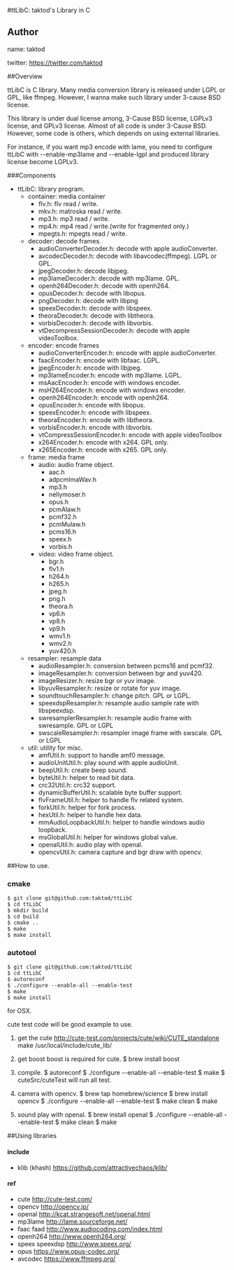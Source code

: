 #ttLibC: taktod's Library in C

## Author

name: taktod

twitter: https://twitter.com/taktod

##Overview

ttLibC is C library. Many media conversion library is released under LGPL or GPL, like ffmpeg. However, I wanna make such library under 3-cause BSD license.

This library is under dual license among, 3-Cause BSD license, LGPLv3 license, and GPLv3 license. Almost of all code is under 3-Cause BSD. However, some code is others, which depends on using external libraries.

For instance, if you want mp3 encode with lame, you need to configure ttLibC with --enable-mp3lame and --enable-lgpl and produced library license become LGPLv3.

###Components

* ttLibC: library program.
  * container: media container
    * flv.h: flv read / write.
    * mkv.h: matroska read / write.
    * mp3.h: mp3 read / write.
    * mp4.h: mp4 read / write.(write for fragmented only.)
    * mpegts.h: mpegts read / write.
  * decoder: decode frames.
    * audioConverterDecoder.h: decode with apple audioConverter.
    * avcodecDecoder.h: decode with libavcodec(ffmpeg). LGPL or GPL.
    * jpegDecoder.h: decode libjpeg.
    * mp3lameDecoder.h: decode with mp3lame. GPL.
    * openh264Decoder.h: decode with openh264.
    * opusDecoder.h: decode with libopus.
    * pngDecoder.h: decode with libpng
    * speexDecoder.h: decode with libspeex.
    * theoraDecoder.h: decode with libtheora.
    * vorbisDecoder.h: decode with libvorbis.
    * vtDecompressSessionDecoder.h: decode with apple videoToolbox.
  * encoder: encode frames
    * audioConverterEncoder.h: encode with apple audioConverter.
    * faacEncoder.h: encode with libfaac. LGPL.
    * jpegEncoder.h: encode with libjpeg.
    * mp3lameEncoder.h: encode with mp3lame. LGPL.
    * msAacEncoder.h: encode with windows encoder.
    * msH264Encoder.h: encode with windows encoder.
    * openh264Encoder.h: encode with openh264.
    * opusEncoder.h: encode with libopus.
    * speexEncoder.h: encode with libspeex.
    * theoraEncoder.h: encode with libtheora.
    * vorbisEncoder.h: encode with libvorbis.
    * vtCompressSessionEncoder.h: encode with apple videoToolbox
    * x264Encoder.h: encode with x264. GPL only.
    * x265Encoder.h: encode with x265. GPL only.
  * frame: media frame
    * audio: audio frame object.
      * aac.h
      * adpcmImaWav.h
      * mp3.h
      * nellymoser.h
      * opus.h
      * pcmAlaw.h
      * pcmf32.h
      * pcmMulaw.h
      * pcms16.h
      * speex.h
      * vorbis.h
    * video: video frame object.
      * bgr.h
      * flv1.h
      * h264.h
      * h265.h
      * jpeg.h
      * png.h
      * theora.h
      * vp6.h
      * vp8.h
      * vp9.h
      * wmv1.h
      * wmv2.h
      * yuv420.h
  * resampler: resample data
    * audioResampler.h: conversion between pcms16 and pcmf32.
    * imageResampler.h: conversion between bgr and yuv420.
    * imageResizer.h: resize bgr or yuv image.
    * libyuvResampler.h: resize or rotate for yuv image.
    * soundtouchResampler.h: change pitch. GPL or LGPL.
    * speexdspResampler.h: resample audio sample rate with libspeexdsp.
    * swresamplerResampler.h: resample audio frame with swresample. GPL or LGPL
    * swscaleResampler.h: resampler image frame with swscale. GPL or LGPL
  * util: utility for misc.
    * amfUtil.h: support to handle amf0 message.
    * audioUnitUtil.h: play sound with apple audioUnit.
    * beepUtil.h: create beep sound.
    * byteUtil.h: helper to read bit data.
    * crc32Util.h: crc32 support.
    * dynamicBufferUtil.h: scalable byte buffer support.
    * flvFrameUtil.h: helper to handle flv related system.
    * forkUtil.h: helper for fork process.
    * hexUtil.h: helper to handle hex data.
    * mmAudioLoopbackUtil.h: helper to handle windows audio loopback.
    * msGlobalUtil.h: helper for windows global value.
    * openalUtil.h: audio play with openal.
    * opencvUtil.h: camera capture and bgr draw with opencv.

##<a name="how to use"></a>How to use.

### cmake

```
$ git clone git@github.com:taktod/ttLibC
$ cd ttLibC
$ mkdir build
$ cd build
$ cmake ..
$ make
$ make install
```

### autotool

```
$ git clone git@github.com:taktod/ttLibC
$ cd ttLibC
$ autoreconf
$ ./configure --enable-all --enable-test
$ make
$ make install
```

for OSX.

cute test code will be good example to use.

1. get the cute
  http://cute-test.com/projects/cute/wiki/CUTE_standalone
  make /usr/local/include/cute_lib/

2. get boost
  boost is required for cute.
  $ brew install boost

3. compile.
  $ autoreconf
  $ ./configure --enable-all --enable-test
  $ make
  $ cuteSrc/cuteTest
  will run all test.

4. camera with opencv.
  $ brew tap homebrew/science
  $ brew install opencv
  $ ./configure --enable-all --enable-test
  $ make clean
  $ make

5. sound play with openal.
  $ brew install openal
  $ ./configure --enable-all --enable-test
  $ make clean
  $ make

##<a name="Using libraries"></a>Using libraries

#### include
* klib (khash) 
  https://github.com/attractivechaos/klib/

#### ref
* cute
  http://cute-test.com/
* opencv
  http://opencv.jp/
* openal
  http://kcat.strangesoft.net/openal.html
* mp3lame
  http://lame.sourceforge.net/
* faac faad
  http://www.audiocoding.com/index.html
* openh264
  http://www.openh264.org/
* speex speexdsp
  http://www.speex.org/
* opus
  https://www.opus-codec.org/
* avcodec
  https://www.ffmpeg.org/

